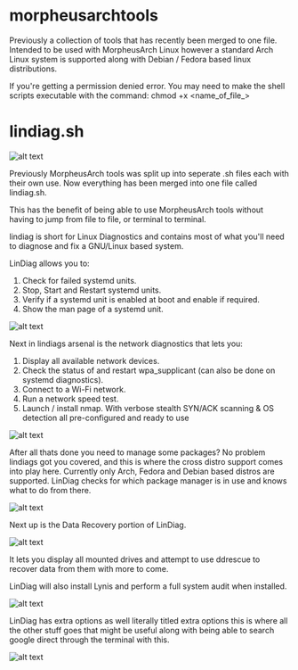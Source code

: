 # morpheusarchtools
Previously a collection of tools that has recently been merged to one file. Intended to be used with MorpheusArch Linux however a standard Arch Linux system is supported along with Debian / Fedora based linux distributions.

If you're getting a permission denied error. You may need to make the shell scripts executable with the command:
chmod +x <name_of_file_>

# lindiag.sh
![alt text](https://i.imgur.com/CVdNfjL.png)

Previously MorpheusArch tools was split up into seperate .sh files each with their own use. Now everything has been merged into one file called lindiag.sh.

This has the benefit of being able to use MorpheusArch tools without having to jump from file to file, or terminal to terminal.

lindiag is short for Linux Diagnostics and contains most of what you'll need to diagnose and fix a GNU/Linux based system.

LinDiag allows you to:

1) Check for failed systemd units.
2) Stop, Start and Restart systemd units.
3) Verify if a systemd unit is enabled at boot and enable if required.
4) Show the man page of a systemd unit.

![alt text](https://i.imgur.com/xpfuCPW.png)

Next in lindiags arsenal is the network diagnostics that lets you:

1) Display all available network devices.
2) Check the status of and restart wpa_supplicant (can also be done on systemd diagnostics).
3) Connect to a Wi-Fi network.
4) Run a network speed test.
5) Launch / install nmap. With verbose stealth SYN/ACK scanning & OS detection all pre-configured and ready to use

![alt text](https://i.imgur.com/AMe3wSc.png)

After all thats done you need to manage some packages? No problem lindiags got you covered, and this is where the cross distro support comes into play here. Currently only Arch, Fedora and Debian based distros are supported. LinDiag checks for which package manager is in use and knows what to do from there.

![alt text](https://i.imgur.com/39EojOo.png)

Next up is the Data Recovery portion of LinDiag.

![alt text](https://i.imgur.com/TbhpzYo.png)

It lets you display all mounted drives and attempt to use ddrescue to recover data from them with more to come.

LinDiag will also install Lynis and perform a full system audit when installed.

![alt text](https://i.imgur.com/cFAmy4D.png)

LinDiag has extra options as well literally titled extra options this is where all the other stuff goes that might be useful along with being able to search google direct through the terminal with this.

![alt text](https://i.imgur.com/LNn8N2y.png)

